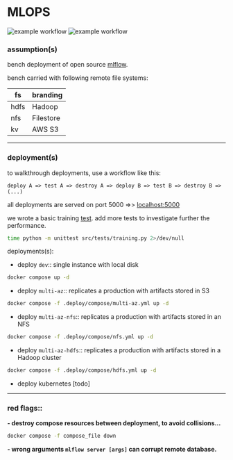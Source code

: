 # MLOPS

![example workflow](https://github.com/MarcelNasser/benchmark-mlops/actions/workflows/docker.yml/badge.svg)  ![example workflow](https://github.com/MarcelNasser/benchmark-mlops/actions/workflows/docker-nfs.yml/badge.svg) 

### assumption(s)

bench deployment of open source [mlflow](https://mlflow.org/docs/latest/tracking.html).

bench carried with following remote file systems:

| fs   | branding  |
|------|-----------|
| hdfs | Hadoop    | 
| nfs  | Filestore |
| kv   | AWS S3    |



---
### deployment(s)

to walkthrough deployments, use a workflow like this:

`````
deploy A => test A => destroy A => deploy B => test B => destroy B => (...)
`````
all deployments are served on port 5000 =>> [localhost:5000](http://localhost:5000)

we wrote a basic training [test](src/tests/training.py). add more tests to investigate further the performance. 

````bash
time python -m unittest src/tests/training.py 2>/dev/null
````


deployments(s):

- deploy `dev`:: single instance with local disk

````bash
docker compose up -d
````

- deploy `multi-az`:: replicates a production with artifacts stored in S3

````bash
docker compose -f .deploy/compose/multi-az.yml up -d
````

- deploy `multi-az-nfs`:: replicates a production with artifacts stored in an NFS

````bash
docker compose -f .deploy/compose/nfs.yml up -d
````

- deploy `multi-az-hdfs`:: replicates a production with artifacts stored in a Hadoop cluster

````bash
docker compose -f .deploy/compose/hdfs.yml up -d
````

- deploy kubernetes [todo]


---
### red flags::

**- destroy compose resources between deployment, to avoid collisions...**

```bash
docker compose -f compose_file down
```

**- wrong arguments `mlflow server [args]` can corrupt remote database.**



